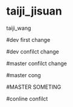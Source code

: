 # taiji_jisuan
taiji_wang


#dev first change



#dev confilct change

#master confilct change


#master cong 


#MASTER SOMETING

#conline confilct

